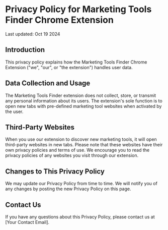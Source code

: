 # Privacy Policy for Marketing Tools Finder Chrome Extension

Last updated: Oct 19 2024

## Introduction

This privacy policy explains how the Marketing Tools Finder Chrome Extension ("we", "our", or "the extension") handles user data.

## Data Collection and Usage

The Marketing Tools Finder extension does not collect, store, or transmit any personal information about its users. The extension's sole function is to open new tabs with pre-defined marketing tool websites when activated by the user.

## Third-Party Websites

When you use our extension to discover new marketing tools, it will open third-party websites in new tabs. Please note that these websites have their own privacy policies and terms of use. We encourage you to read the privacy policies of any websites you visit through our extension.

## Changes to This Privacy Policy

We may update our Privacy Policy from time to time. We will notify you of any changes by posting the new Privacy Policy on this page.

## Contact Us

If you have any questions about this Privacy Policy, please contact us at [Your Contact Email].
